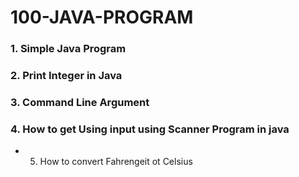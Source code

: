 # 100-JAVA-PROGRAM

### 1. Simple Java Program

### 2. Print Integer in Java

### 3. Command Line Argument

### 4. How to get Using input using Scanner Program in java

- 5. How to convert Fahrengeit ot Celsius
